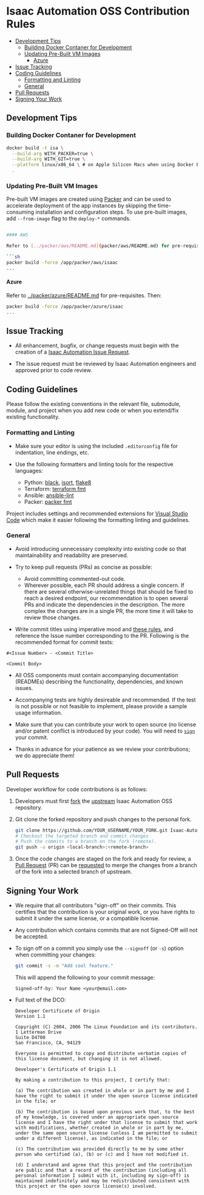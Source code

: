 
# Isaac Automation OSS Contribution Rules

- [Development Tips](#development-tips)
  - [Building Docker Contaner for Development](#building-docker-contaner-for-development)
  - [Updating Pre-Built VM Images](#updating-pre-built-vm-images)
    - [Azure](#azure)
- [Issue Tracking](#issue-tracking)
- [Coding Guidelines](#coding-guidelines)
  - [Formatting and Linting](#formatting-and-linting)
  - [General](#general)
- [Pull Requests](#pull-requests)
- [Signing Your Work](#signing-your-work)

## Development Tips

### Building Docker Contaner for Development

```sh
docker build -t isa \
  --build-arg WITH_PACKER=true \
  --build-arg WITH_GIT=true \
  --platform linux/x86_64 \ # on Apple Silicon Macs when using Docker Desktop
  .
```

### Updating Pre-Built VM Images

Pre-built VM images are created using [Packer](https://www.packer.io/) and can be used to accelerate deployment of the app instances by skipping the time-consuming installation and configuration steps. To use pre-built images, add `--from-image` flag to the `deploy-*` commands.

```sh

#### AWS

Refer to [../packer/aws/README.md](packer/aws/README.md) for pre-requisites. Then:

```sh
packer build -force /app/packer/aws/isaac
...
```

#### Azure

Refer to [../packer/azure/README.md](packer/azure/README.md) for pre-requisites. Then:

```sh
packer build -force /app/packer/azure/isaac
...
```

## Issue Tracking

- All enhancement, bugfix, or change requests must begin with the creation of a [Isaac Automation Issue Request](https://github.com/nvidia/Isaac-Automation/issues).

- The issue request must be reviewed by Isaac Automation engineers and approved prior to code review.

## Coding Guidelines

Please follow the existing conventions in the relevant file, submodule, module, and project when you add new code or when you extend/fix existing functionality.

### Formatting and Linting

- Make sure your editor is using the included `.editorconfig` file for indentation, line endings, etc.

- Use the following formatters and linting tools for the respective languages:
  
  - Python: [black](<https://github.com/psf/black>), [isort](<https://github.com/pycqa/isort/>), [flake8](https://github.com/pycqa/flake8)
  - Terraform: [terraform fmt](<https://www.terraform.io/docs/commands/fmt.html>)
  - Ansible: [ansible-lint](<https://github.com/ansible/ansible-lint>)
  - Packer: [packer fmt](<https://www.packer.io/docs/commands/fmt.html>)

Project includes settings and recommended extensions for [Visual Studio Code](https://code.visualstudio.com/) which make it easier following the formatting linting and guidelines.

### General

- Avoid introducing unnecessary complexity into existing code so that maintainability and readability are preserved.

- Try to keep pull requests (PRs) as concise as possible:
  - Avoid committing commented-out code.
  - Wherever possible, each PR should address a single concern. If there are several otherwise-unrelated things that should be fixed to reach a desired endpoint, our recommendation is to open several PRs and indicate the dependencies in the description. The more complex the changes are in a single PR, the more time it will take to review those changes.

- Write commit titles using imperative mood and [these rules](https://chris.beams.io/posts/git-commit/), and reference the Issue number corresponding to the PR. Following is the recommended format for commit texts:

```text
#<Issue Number> - <Commit Title>

<Commit Body>
```

- All OSS components must contain accompanying documentation (READMEs) describing the functionality, dependencies, and known issues.

- Accompanying tests are highly desireable and recommended. If the test is not possible or not feasible to implement, please provide a sample usage information.

- Make sure that you can contribute your work to open source (no license and/or patent conflict is introduced by your code). You will need to [`sign`](#signing-your-work) your commit.

- Thanks in advance for your patience as we review your contributions; we do appreciate them!

## Pull Requests

Developer workflow for code contributions is as follows:

1. Developers must first [fork](https://help.github.com/en/articles/fork-a-repo) the [upstream](https://github.com/nvidia/Isaac-Automation) Isaac Automation OSS repository.

1. Git clone the forked repository and push changes to the personal fork.
  
    ```bash
    git clone https://github.com/YOUR_USERNAME/YOUR_FORK.git Isaac-Automation
    # Checkout the targeted branch and commit changes
    # Push the commits to a branch on the fork (remote).
    git push -u origin <local-branch>:<remote-branch>
    ```

1. Once the code changes are staged on the fork and ready for review, a [Pull Request](https://help.github.com/en/articles/about-pull-requests) (PR) can be [requested](https://help.github.com/en/articles/creating-a-pull-request) to merge the changes from a branch of the fork into a selected branch of upstream.

## Signing Your Work

- We require that all contributors "sign-off" on their commits. This certifies that the contribution is your original work, or you have rights to submit it under the same license, or a compatible license.

- Any contribution which contains commits that are not Signed-Off will not be accepted.

- To sign off on a commit you simply use the `--signoff` (or `-s`) option when committing your changes:

  ```bash
  git commit -s -m "Add cool feature."
  ```

  This will append the following to your commit message:

  ```text
  Signed-off-by: Your Name <your@email.com>
  ```

- Full text of the DCO:

  ```text
  Developer Certificate of Origin
  Version 1.1
  
  Copyright (C) 2004, 2006 The Linux Foundation and its contributors.
  1 Letterman Drive
  Suite D4700
  San Francisco, CA, 94129
  
  Everyone is permitted to copy and distribute verbatim copies of this license document, but changing it is not allowed.

  Developer's Certificate of Origin 1.1
  
  By making a contribution to this project, I certify that:
  
  (a) The contribution was created in whole or in part by me and I have the right to submit it under the open source license indicated in the file; or
  
  (b) The contribution is based upon previous work that, to the best of my knowledge, is covered under an appropriate open source license and I have the right under that license to submit that work with modifications, whether created in whole or in part by me, under the same open source license (unless I am permitted to submit under a different license), as indicated in the file; or
  
  (c) The contribution was provided directly to me by some other person who certified (a), (b) or (c) and I have not modified it.
  
  (d) I understand and agree that this project and the contribution are public and that a record of the contribution (including all personal information I submit with it, including my sign-off) is maintained indefinitely and may be redistributed consistent with this project or the open source license(s) involved.
  ```

